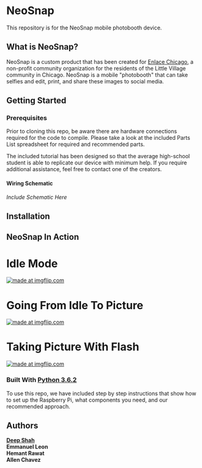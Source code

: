 # __NeoSnap__

This repository is for the NeoSnap mobile photobooth device.

## What is NeoSnap?

NeoSnap is a custom product that has been created for [Enlace Chicago](http://www.enlacechicago.org/), a non-profit community organization for the residents of the Little Village community in Chicago. NeoSnap is a mobile "photobooth" that can take selfies and edit, print, and share these images to social media. 

## Getting Started

### Prerequisites

Prior to cloning this repo, be aware there are hardware connections required for the code to compile. Please take a look at the included Parts List spreadsheet for required and recommended parts. 

The included tutorial has been designed so that the average high-school student is able to replicate our device with minimum help. If you require additional assistance, feel free to contact one of the creators.

#### Wiring Schematic

_Include Schematic Here_

## Installation

## NeoSnap In Action

# Idle Mode
<a href="https://imgflip.com/gif/212skl"><img src="https://i.imgflip.com/212skl.gif" title="made at imgflip.com"/></a>
# Going From Idle To Picture
<a href="https://imgflip.com/gif/212si4"><img src="https://i.imgflip.com/212si4.gif" title="made at imgflip.com"/></a>
# Taking Picture With Flash
<a href="https://imgflip.com/gif/212sd1"><img src="https://i.imgflip.com/212sd1.gif" title="made at imgflip.com"/></a>




### Built With [Python 3.6.2](https://www.python.org/) 

To use this repo, we have included step by step instructions that show how to set up the Raspberry Pi, what components you need, and our recommended approach. 

## Authors

[__Deep Shah__](mailto:dshah46@uic.edu) <br />
__Emmanuel Leon__ <br />
__Hemant Rawat__ <br />
__Allen Chavez__ 
